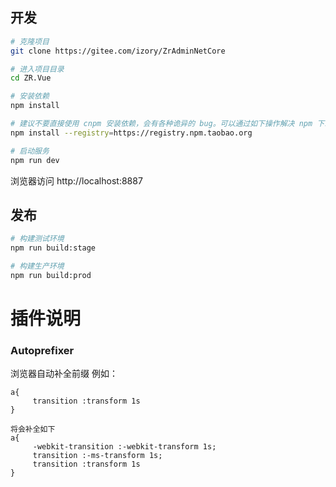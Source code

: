 ## 开发

```bash
# 克隆项目
git clone https://gitee.com/izory/ZrAdminNetCore

# 进入项目目录
cd ZR.Vue

# 安装依赖
npm install

# 建议不要直接使用 cnpm 安装依赖，会有各种诡异的 bug。可以通过如下操作解决 npm 下载速度慢的问题
npm install --registry=https://registry.npm.taobao.org

# 启动服务
npm run dev
```

浏览器访问 http://localhost:8887

## 发布

```bash
# 构建测试环境
npm run build:stage

# 构建生产环境
npm run build:prod
```

# 插件说明
### Autoprefixer
浏览器自动补全前缀
例如：
```
a{
     transition :transform 1s
}

将会补全如下
a{
     -webkit-transition :-webkit-transform 1s;
     transition :-ms-transform 1s;
     transition :transform 1s
}
```